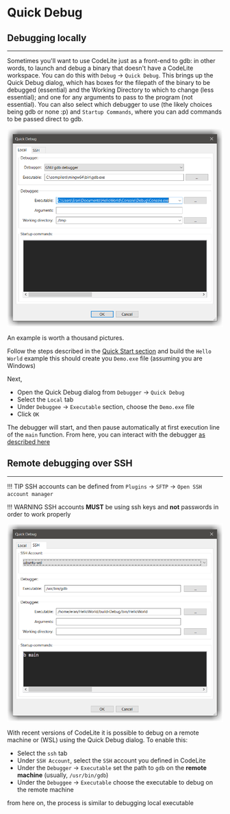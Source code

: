 # Quick Debug

## Debugging locally
---

Sometimes you'll want to use CodeLite just as a front-end to gdb: in other words, to launch and debug a binary that doesn't have a CodeLite workspace. 
You can do this with `Debug` &#8594; `Quick Debug`. This brings up the Quick Debug dialog, which has boxes for the filepath of the binary to be debugged (essential) 
and the Working Directory to which to change (less essential); and one for any arguments to pass to the program (not essential). 
You can also select which debugger to use (the likely choices being gdb or none :p) and `Startup Commands`, where you can add commands to be passed direct to gdb.

![Quick Debug](quick_debug_dialog.png)

An example is worth a thousand pictures.

Follow the steps described in the [Quick Start section](../hello_world.md#hello-world-program) and build the `Hello World` example
this should create you `Demo.exe` file (assuming you are Windows)

Next,

- Open the Quick Debug dialog from `Debugger` &#8594; `Quick Debug` 
- Select the `Local` tab
- Under `Debuggee` &#8594; `Executable` section, choose the `Demo.exe` file
- Click `OK` 

The debugger will start, and then pause automatically at first execution line of the `main` function.
From here, you can interact with the debugger [as described here](gdb.md#interacting-with-the-debugger)

## Remote debugging over SSH
---

!!! TIP
    SSH accounts can be defined from `Plugins` &#8594; `SFTP` &#8594; `Open SSH account manager`

!!! WARNING
    SSH accounts **MUST** be using ssh keys and **not** passwords in order to work properly

![Quick Debug SSH](quick_debug_dialog_ssh.png)

With recent versions of CodeLite it is possible to debug on a remote machine or (WSL) using the Quick Debug dialog.
To enable this:

- Select the `ssh` tab
- Under `SSH Account`, select the `SSH` account you defined in CodeLite
- Under the `Debugger` &#8594; `Executable` set the path to `gdb` on the **remote machine** (usually, `/usr/bin/gdb`)
- Under the `Debuggee` &#8594; `Executable` choose the executable to debug on the remote machine

from here on, the process is similar to debugging local executable

